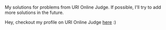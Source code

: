 My solutions for problems from URI Online Judge. If possible, I'll try to add more solutions in the future.

Hey, checkout my profile on URI Online Judge [here]("https://www.urionlinejudge.com.br/judge/en/profile/303487") :)
